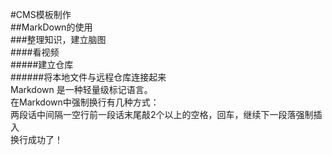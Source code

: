 #CMS模板制作  
##MarkDown的使用  
###整理知识，建立脑图  
####看视频  
#####建立仓库   
######将本地文件与远程仓库连接起来   
Markdown 是一种轻量级标记语言。  
在Markdown中强制换行有几种方式：  
两段话中间隔一空行前一段话末尾敲2个以上的空格，回车，继续下一段落强制插入<br />换行成功了！



